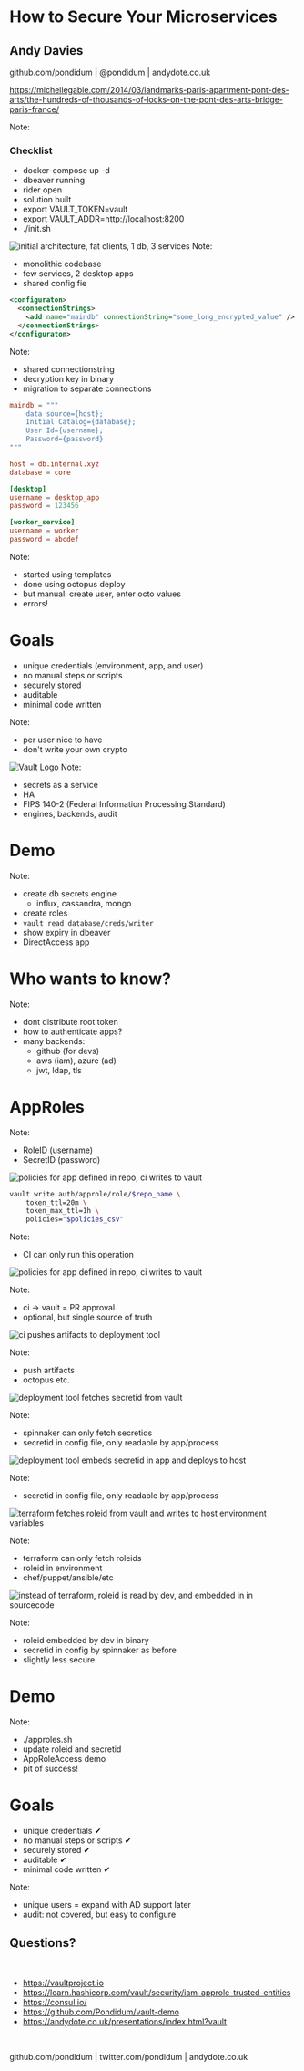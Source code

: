 # How to Secure Your Microservices <!-- .element: class="stroke text-left" -->
## Andy Davies <!-- .element: class="stroke text-left" -->
github.com/pondidum | @pondidum | andydote.co.uk  <!-- .element: class="smaller white text-left" -->

https://michellegable.com/2014/03/landmarks-paris-apartment-pont-des-arts/the-hundreds-of-thousands-of-locks-on-the-pont-des-arts-bridge-paris-france/ <!-- .element: class="attribution white text-left" -->

<!-- .slide: data-background="content/vault/img/PontDesArts.jpg" data-background-size="cover" class="intro" -->
Note:
### Checklist
* docker-compose up -d
* dbeaver running
* rider open
* solution built
* export VAULT_TOKEN=vault
* export VAULT_ADDR=http://localhost:8200
* ./init.sh



![initial architecture, fat clients, 1 db, 3 services](content/vault/img/architecture.png) <!-- .element: class="no-border" -->
Note:
* monolithic codebase
* few services, 2 desktop apps
* shared config fie



```xml
<configuraton>
  <connectionStrings>
    <add name="maindb" connectionString="some_long_encrypted_value" />
  </connectionStrings>
</configuraton>
```
Note:
* shared connectionstring
* decryption key in binary
* migration to separate connections



```toml
maindb = """
    data source={host};
    Initial Catalog={database};
    User Id={username};
    Password={password}
"""

host = db.internal.xyz
database = core

[desktop]
username = desktop_app
password = 123456

[worker_service]
username = worker
password = abcdef
```
Note:
* started using templates
* done using octopus deploy
* but manual: create user, enter octo values
* errors!



# Goals

* unique credentials (environment, app, and user) <!-- .element: class="fragment" -->
* no manual steps or scripts <!-- .element: class="fragment" -->
* securely stored <!-- .element: class="fragment" -->
* auditable <!-- .element: class="fragment" -->
* minimal code written <!-- .element: class="fragment" -->

<!-- .element: class="list-spaced" -->
Note:
* per user nice to have
* don't write your own crypto



![Vault Logo](content/vault/img/Vault_PrimaryLogo_FullColor.png)
Note:
* secrets as a service
* HA
* FIPS 140-2 (Federal Information Processing Standard)
* engines, backends, audit



# Demo
Note:
* create db secrets engine
  * influx, cassandra, mongo
* create roles
* `vault read database/creds/writer`
* show expiry in dbeaver
* DirectAccess app



# Who wants to know?
Note:
* dont distribute root token
* how to authenticate apps?
* many backends:
  * github (for devs)
  * aws (iam), azure (ad)
  * jwt, ldap, tls



# AppRoles
Note:
* RoleID (username)
* SecretID (password)



![policies for app defined in repo, ci writes to vault](content/vault/img/approles-1.png) <!-- .element: class="no-border" -->
<!-- .slide: data-transition="slide-in none-out" -->



```bash
vault write auth/approle/role/$repo_name \
    token_ttl=20m \
    token_max_ttl=1h \
    policies="$policies_csv"
```
<!-- .slide: data-transition="fade" -->
Note:
* CI can only run this operation



![policies for app defined in repo, ci writes to vault](content/vault/img/approles-1.png) <!-- .element: class="no-border" -->
<!-- .slide: data-transition="fade" -->
Note:
* ci -> vault = PR approval
* optional, but single source of truth



![ci pushes artifacts to deployment tool](content/vault/img/approles-2.png) <!-- .element: class="no-border" -->
<!-- .slide: data-transition="fade" -->
Note:
* push artifacts
* octopus etc.



![deployment tool fetches secretid from vault](content/vault/img/approles-3.png) <!-- .element: class="no-border" -->
<!-- .slide: data-transition="fade" -->
Note:
* spinnaker can only fetch secretids
* secretid in config file, only readable by app/process



![deployment tool embeds secretid in app and deploys to host](content/vault/img/approles-4.png) <!-- .element: class="no-border" -->
<!-- .slide: data-transition="fade" -->
Note:
* secretid in config file, only readable by app/process



![terraform fetches roleid from vault and writes to host environment variables](content/vault/img/approles-5.png) <!-- .element: class="no-border" -->
<!-- .slide: data-transition="fade" -->
Note:
* terraform can only fetch roleids
* roleid in environment
* chef/puppet/ansible/etc




![instead of terraform, roleid is read by dev, and embedded in in sourcecode](content/vault/img/approles-embedded.png) <!-- .element: class="no-border" -->
<!-- .slide: data-transition="none-in slide-out" -->
Note:
* roleid embedded by dev in binary
* secretid in config by spinnaker as before
* slightly less secure



# Demo
Note:
* ./approles.sh
* update roleid and secretid
* AppRoleAccess demo
* pit of success!




# Goals

* unique credentials <span class="fragment">&#10004;</span>
* no manual steps or scripts <span class="fragment">&#10004;</span>
* securely stored <span class="fragment">&#10004;</span>
* auditable <span class="fragment">&#10004;</span>
* minimal code written <span class="fragment">&#10004;</span>

<!-- .element: class="list-spaced" -->
Note:
* unique users = expand with AD support later
* audit: not covered, but easy to configure



## Questions?
<br />

* https://vaultproject.io
* https://learn.hashicorp.com/vault/security/iam-approle-trusted-entities
* https://consul.io/
* https://github.com/Pondidum/vault-demo
* https://andydote.co.uk/presentations/index.html?vault

<!-- .element: class="list-spaced small" -->
<br />

github.com/pondidum | twitter.com/pondidum | andydote.co.uk  <!-- .element: class="small" -->

